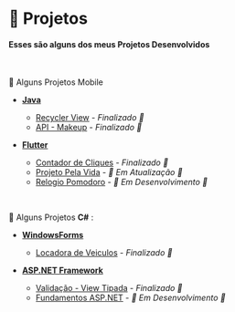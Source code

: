 # 🌱 Projetos
#### Esses são alguns dos meus Projetos Desenvolvidos

<br/>

  :iphone: Alguns Projetos Mobile 
  
  - **[Java](https://github.com/GuilhermePalma?tab=repositories&language=java)**
    - [Recycler View](https://github.com/GuilhermePalma/RecycleView) - *Finalizado :rocket:*
    - [API - Makeup](https://github.com/GuilhermeCallegari/Maquiagem) - *Finalizado :rocket:*

 - **[Flutter](https://github.com/GuilhermePalma?tab=repositories&language=java)**
    - [Contador de Cliques](https://github.com/GuilhermePalma/Apps-With-Flutter/tree/master/app_setstate) - *Finalizado :rocket:*
    - [Projeto Pela Vida](https://github.com/GuilhermePalma/pela_vida) - *🚧 Em Atualização 🚧*
    - [Relogio Pomodoro](https://github.com/GuilhermePalma/Apps-With-Flutter/tree/master/Relogio_Pomodoro) - *🚧 Em Desenvolvimento 🚧*
    
 <br>

  :newspaper:  Alguns Projetos **C#** :
  - **[WindowsForms](https://github.com/GuilhermePalma?tab=repositories&language=c%23)**
    - [Locadora de Veiculos](https://github.com/GuilhermePalma/locadora_veiculos) - *Finalizado :rocket:*

  - **[ASP.NET Framework](https://github.com/GuilhermePalma?tab=repositories&language=javascript)**
    - [Validação - View Tipada](https://github.com/GuilhermePalma/Projetos_ASP.NET/tree/main/ValidacaoMVC) - *Finalizado :rocket:*
    - [Fundamentos ASP.NET](https://github.com/GuilhermePalma/Projetos_ASP.NET/tree/main/GuilhermePalma/GuilhermeApp) - *🚧 Em Desenvolvimento 🚧*
